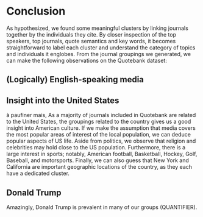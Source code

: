 # Conclusion

As hypothesized, we found some meaningful clusters by linking journals together by the individuals they cite. By closer inspection of the top speakers, top journals, quote semantics and key words, it becomes straightforward to label each cluster and understand the category of topics and individuals it englobes. From the journal groupings we generated, we can make the following observations on the Quotebank dataset:

## (Logically) English-speaking media

## Insight into the United States
à paufiner mais, As a majority of journals included in Quotebank are related to the United States, the groupings related to the country gives us a good insight into American culture. If we make the assumption that media covers the most popular areas of interest of the local population, we can deduce popular aspects of US life. Aside from politics, we observe that religion and celebrities may hold close to the US population. Furthermore, there is a large interest in sports; notably, American football, Basketball, Hockey, Golf, Baseball, and motorsports. Finally, we can also guess that New York and California are important geographic locations of the country, as they each have a dedicated cluster. 

## Donald Trump
Amazingly, Donald Trump is prevalent in many of our groups (QUANTIFIER).